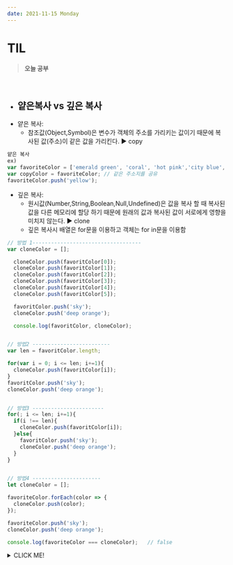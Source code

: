 ```yaml
---
date: 2021-11-15 Monday
---
```


# TIL

> **오늘 공부**
<br />

- 얕은복사 vs 깊은 복사
  -
- 얕은 복사: 
    - 참조값(Object,Symbol)은 변수가 객체의 주소를 가리키는 값이기 때문에 복사된 값(주소)이 같은 값을 가리킨다. ▶ copy
```js
얕은 복사
ex)
var favoriteColor = ['emerald green', 'coral', 'hot pink','city blue', 'brown gray'];
var copyColor = favoriteColor; // 같은 주소지를 공유
favoriteColor.push('yellow');
```

  - 깊은 복사: 
    - 원시값(Number,String,Boolean,Null,Undefined)은 값을 복사 할 때 복사된 값을 다른 메모리에 할당 하기 때문에 원래의 값과 복사된 값이 서로에게 영향을 미치지 않는다. ▶ clone
    - 깊은 복사시 배열은 for문을 이용하고 객체는 for in문을 이용함
```js
// 방법 1-----------------------------------
var cloneColor = [];

  cloneColor.push(favoritColor[0]);
  cloneColor.push(favoritColor[1]);
  cloneColor.push(favoritColor[2]);
  cloneColor.push(favoritColor[3]);
  cloneColor.push(favoritColor[4]);
  cloneColor.push(favoritColor[5]);

  favoritColor.push('sky');
  cloneColor.push('deep orange');

  console.log(favoritColor, cloneColor);


// 방법2 -------------------------
var len = favoritColor.length;

for(var i = 0; i <= len; i+=1){
  cloneColor.push(favoritColor[i]);
}
favoritColor.push('sky');
cloneColor.push('deep orange');


// 방법3 -----------------------
for(; i <= len; i+=1){
  if(i !== len){
    cloneColor.push(favoritColor[i]);
  }else{
    favoritColor.push('sky');
    cloneColor.push('deep orange');
  }
}


// 방법4 ----------------------
let cloneColor = [];

favoriteColor.forEach(color => {
  cloneColor.push(color);
});

favoriteColor.push('sky');
cloneColor.push('deep orange');

console.log(favoriteColor === cloneColor);   // false

```


<details>
<summary>CLICK ME!</summary>  
- https://velog.io/@th0566/Javascript-%EC%96%95%EC%9D%80-%EB%B3%B5%EC%82%AC-%EA%B9%8A%EC%9D%80-%EB%B3%B5%EC%82%AC
</detials>  
